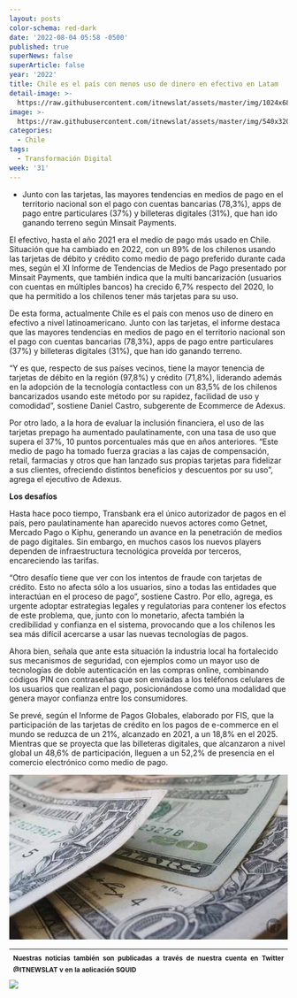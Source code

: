 ```yaml
---
layout: posts
color-schema: red-dark
date: '2022-08-04 05:58 -0500'
published: true
superNews: false
superArticle: false
year: '2022'
title: Chile es el país con menos uso de dinero en efectivo en Latam
detail-image: >-
  https://raw.githubusercontent.com/itnewslat/assets/master/img/1024x680/Dinero-g.jpg
image: >-
  https://raw.githubusercontent.com/itnewslat/assets/master/img/540x320/Dinero-p.jpg
categories:
  - Chile
tags:
  - Transformación Digital
week: '31'
---
```

- Junto con las tarjetas, las mayores tendencias en medios de pago en el territorio nacional son el pago con cuentas bancarias (78,3%), apps de pago entre particulares (37%) y billeteras digitales (31%), que han ido ganando terreno según Minsait Payments.

El efectivo, hasta el año 2021 era el medio de pago más usado en Chile. Situación que ha cambiado en 2022, con un 89% de los chilenos usando las tarjetas de débito y crédito como medio de pago preferido durante cada mes, según el XI Informe de Tendencias de Medios de Pago presentado por Minsait Payments, que también indica que la multi bancarización (usuarios con cuentas en múltiples bancos) ha crecido 6,7% respecto del 2020, lo que ha permitido a los chilenos tener más tarjetas para su uso.

De esta forma, actualmente Chile es el país con menos uso de dinero en efectivo a nivel latinoamericano. Junto con las tarjetas, el informe destaca que las mayores tendencias en medios de pago en el territorio nacional son el pago con cuentas bancarias (78,3%), apps de pago entre particulares (37%) y billeteras digitales (31%), que han ido ganando terreno. 

“Y es que, respecto de sus países vecinos, tiene la mayor tenencia de tarjetas de débito en la región (97,8%) y crédito (71,8%), liderando además en la adopción de la tecnología contactless con un 83,5% de los chilenos bancarizados usando este método por su rapidez, facilidad de uso y comodidad”, sostiene Daniel Castro, subgerente de Ecommerce de Adexus.  

Por otro lado, a la hora de evaluar la inclusión financiera, el uso de las tarjetas prepago ha aumentado paulatinamente, con una tasa de uso que supera el 37%, 10 puntos porcentuales más que en años anteriores. “Este medio de pago ha tomado fuerza gracias a las cajas de compensación, retail, farmacias y otros que han lanzado sus propias tarjetas para fidelizar a sus clientes, ofreciendo distintos beneficios y descuentos por su uso”, agrega el ejecutivo de Adexus.

**Los desafíos**

Hasta hace poco tiempo, Transbank era el único autorizador de pagos en el país, pero paulatinamente han aparecido nuevos actores como Getnet, Mercado Pago o Kiphu, generando un avance en la penetración de medios de pago digitales. Sin embargo, en muchos casos los nuevos players dependen de infraestructura tecnológica proveída por terceros, encareciendo las tarifas.

“Otro desafío tiene que ver con los intentos de fraude con tarjetas de crédito. Esto no afecta sólo a los usuarios, sino a todas las entidades que interactúan en el proceso de pago”, sostiene Castro. Por ello, agrega, es urgente adoptar estrategias legales y regulatorias para contener los efectos de este problema, que, junto con lo monetario, afecta también la credibilidad y confianza en el sistema, provocando que a los chilenos les sea más difícil acercarse a usar las nuevas tecnologías de pagos.

Ahora bien, señala que ante esta situación la industria local ha fortalecido sus mecanismos de seguridad, con ejemplos como un mayor uso de tecnologías de doble autenticación en las compras online, combinando códigos PIN con contraseñas que son enviadas a los teléfonos celulares de los usuarios que realizan el pago, posicionándose como una modalidad que genera mayor confianza entre los consumidores.

Se prevé, según el Informe de Pagos Globales, elaborado por FIS, que la participación de las tarjetas de crédito en los pagos de e-commerce en el mundo se reduzca de un 21%, alcanzado en 2021, a un 18,8% en el 2025. Mientras que se proyecta que las billeteras digitales, que alcanzaron a nivel global un 48,6% de participación, lleguen a un 52,2% de presencia en el comercio electrónico como medio de pago.

![](https://raw.githubusercontent.com/itnewslat/assets/master/img/540x320/Dinero-p.jpg)

<table style="height: 42px;" width="569">
<tbody>
<tr>
<td style="text-align: justify;"><sub><strong>Nuestras noticias también son publicadas a través de nuestra cuenta en Twitter <a href="https://twitter.com/itnewslat?lang=es">@ITNEWSLAT</a> y en la aplicación <a href="https://squidapp.co/en/">SQUID</a></strong></sub></td>
</tr>
</tbody>
</table>

<img src="https://tracker.metricool.com/c3po.jpg?hash=56f88a41e39ab42c063cc51676587a04"/>